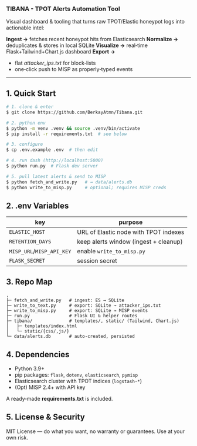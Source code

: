### TIBANA - TPOT Alerts Automation Tool

Visual dashboard & tooling that turns raw TPOT/Elastic honeypot logs into actionable intel:

**Ingest →** fetches recent honeypot hits from Elasticsearch
**Normalize →** deduplicates & stores in local SQLite
**Visualize →** real‑time Flask+Tailwind+Chart.js dashboard
**Export →**
  * flat *attacker\_ips.txt* for block‑lists
  * one‑click push to MISP as properly‑typed events

---

## 1. Quick Start

```bash
# 1. clone & enter
$ git clone https://github.com/BerkayAtmn/Tibana.git

# 2. python env
$ python -m venv .venv && source .venv/bin/activate
$ pip install -r requirements.txt  # see below

# 3. configure
$ cp .env.example .env  # then edit

# 4. run dash (http://localhost:5000)
$ python run.py  # Flask dev server

# 5. pull latest alerts & send to MISP
$ python fetch_and_write.py   # → data/alerts.db
$ python write_to_misp.py     # optional; requires MISP creds
```

## 2. .env Variables

| key                       | purpose                               |
| ------------------------- | ------------------------------------- |
| `ELASTIC_HOST`            | URL of Elastic node with TPOT indexes |
| `RETENTION_DAYS`          | keep alerts window (ingest + cleanup) |
| `MISP_URL`/`MISP_API_KEY` | enable `write_to_misp.py`             |
| `FLASK_SECRET`            | session secret                        |

## 3. Repo Map

```
.
├─ fetch_and_write.py   # ingest: ES → SQLite
├─ write_to_text.py     # export: SQLite → attacker_ips.txt
├─ write_to_misp.py     # export: SQLite → MISP events
├─ run.py               # Flask UI & helper routes
├─ tibana/              # templates/, static/ (Tailwind, Chart.js)
│   ├─ templates/index.html
│   └─ static/{css/,js/}
└─ data/alerts.db       # auto‑created, persisted
```

## 4. Dependencies

* Python 3.9+
* pip packages: `flask`, `dotenv`, `elasticsearch`, `pymisp`
* Elasticsearch cluster with TPOT indices (`logstash-*`)
* (Opt) MISP 2.4+ with API key

A ready‑made **requirements.txt** is included.

## 5. License & Security

MIT License — do what you want, no warranty or guarantees. Use at your own risk.
